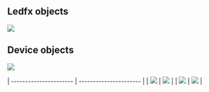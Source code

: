 ## Ledfx objects
![](settings.png)

## Device objects
![](device-part-1.png)

| ---------------------- | ---------------------- |
| ![](device-part-2.png) | ![](device-part-3.png) |
| ![](device-part-4.png) | ![](device-part-5.png) |
